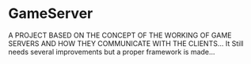 # GameServer

A PROJECT BASED ON THE CONCEPT OF THE WORKING OF GAME SERVERS AND HOW THEY COMMUNICATE WITH THE CLIENTS...
It Still needs several improvements but a proper framework is made...
